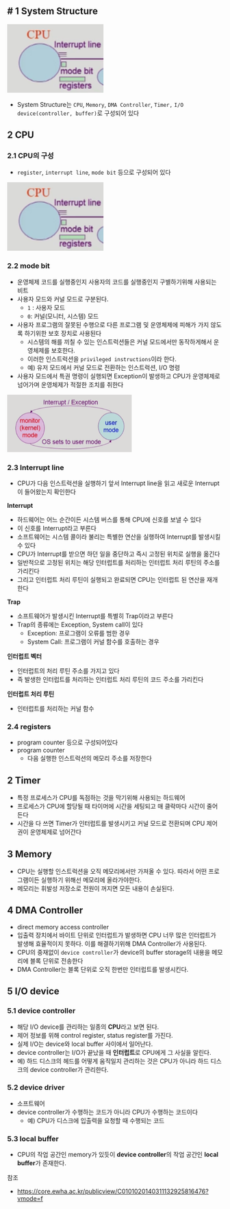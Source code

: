 ## #  1 System Structure

![cpu-structure.png](images/cpu-structure.png)

* System Structure는 `CPU`, `Memory`, `DMA Controller`, `Timer,` `I/O device(controller, buffer)`로 구성되어 있다



## 2 CPU

### 2.1 CPU의 구성

* `register`, `interrupt line`, `mode bit` 등으로 구성되어 있다

![CPU Structure](./images/cpu-structure.png)



### 2.2 mode bit

* 운영체제 코드를 실행중인지 사용자의 코드를 실행중인지 구별하기위해 사용되는 비트
* 사용자 모드와 커널 모드로 구분된다.
  * `1` : 사용자 모드
  * `0`: 커널(모니터, 시스템) 모드
* 사용자 프로그램의 잘못된 수행으로 다른 프로그램 및 운영체제에 피해가 가지 않도록 하기위한 보호 장치로 사용된다
  * 시스템의 해를 끼칠 수 있는 인스트럭션들은 커널 모드에서만 동작하게해서 운영체제를 보호한다.
  * 이러한 인스트럭션을 `privileged instructions`이라 한다.
  * 예) 유저 모드에서 커널 모드로 전환하는 인스트럭션, I/O 명령
* 사용자 모드에서 특권 명령이 실행되면 Exception이 발생하고 CPU가 운영체제로 넘어가며 운영체제가 적절한 조치를 취한다

![mode bit](./images/mode-bit.png)



### 2.3 Interrupt line

* CPU가  다음 인스트럭션을 실행하기 앞서 Interrupt line을 읽고 새로운 Interrupt이 들어왔는지 확인한다



**Interrupt**

* 하드웨어는 어느 순간이든 시스템 버스를 통해 CPU에 신호를 보낼 수 있다
* 이 신호를 Interrupt라고 부른다
* 소프트웨어는 시스템 콜이라 불리는 특별한 연산을 실행하여 Interrupt를 발생시킬 수 있다
* CPU가 Interrupt를 받으면 하던 일을 중단하고 즉시 고정된 위치로 실행을 옮긴다
* 일반적으로 고정된 위치는 해당 인터럽트를 처리하는 인터럽트 처리 루틴의 주소를 가리킨다
* 그리고 인터럽트 처리 루틴이 실행되고 완료되면 CPU는 인터럽트 된 연산을 재개한다

**Trap**

* 소프트웨어가 발생시킨 Interrupt를 특별히 Trap이라고 부른다
* Trap의 종류에는 Exception, System call이 있다
  * Exception: 프로그램이 오류를 범한 경우
  * System Call: 프로그램이 커널 함수를 호출하는 경우

**인터럽트 벡터**

* 인터럽트의 처리 루틴 주소를 가지고 있다
* 즉 발생한 인터럽트를 처리하는 인터럽트 처리 루틴의 코드 주소를 가리킨다

**인터럽트 처리 루틴**

* 인터럽트를 처리하는 커널 함수



### 2.4 registers

* program counter 등으로 구성되어있다
* program counter
  * 다음 실행한 인스트럭션의 메모리 주소를 저장한다



## 2 Timer

* 특정 프로세스가 CPU를 독점하는 것을 막기위해 사용되는 하드웨어
* 프로세스가 CPU에 할당될 때 타이머에 시간을 세팅되고 매 클락마다 시간이 줄어든다
* 시간을 다 쓰면 Timer가 인터럽트를 발생시키고 커널 모드로 전환되며 CPU 제어권이 운영체제로 넘어간다



## 3 Memory

* CPU는 실행할 인스트럭션을 오직 메모리에서만 가져올 수 있다. 따라서 어떤 프로그램이든 실행하기 위해선 메모리에 올라가야한다.
* 메모리는 휘발성 저장소로 전원이 꺼지면 모든 내용이 손실된다.



## 4 DMA Controller

* direct memory access controller
* 입출력 장치에서 바이트 단위로 인터럽트가 발생하면 CPU 너무 많은 인터럽트가 발생해 효율적이지 못하다. 이를 해결하기위해 DMA Controller가 사용된다.
* CPU의 중재없이 `device controller`가 device의 buffer storage의 내용을 메모리에 블록 단위로 전송한다
* DMA Controller는 블록 단위로 오직 한번만 인터럽트를 발생시킨다.



## 5 I/O device

### 5.1 device controller

* 해당 I/O device를 관리하는 일종의 **CPU**라고 보면 된다.
* 제어 정보를 위해 control register, status register를 가진다.
* 실제 I/O는 device와 local buffer 사이에서 일어난다.
* device controller는 I/O가 끝났을 때 **인터럽트**로 CPU에게 그 사실을 알린다.
* 예) 하드 디스크의 헤드를 어떻게 움직일지 관리하는 것은 CPU가 아니라 하드 디스크의 device controller가 관리한다.



### 5.2 device driver

* 소프트웨어
* device controller가 수행하는 코드가 아니라 CPU가 수행하는 코드이다
  * 예) CPU가 디스크에 입출력을 요청할 때 수행되는 코드



### 5.3 local buffer

* CPU의 작업 공간인 memory가 있듯이 **device controller**의 작업 공간인 **local buffer**가 존재한다.



참조

* https://core.ewha.ac.kr/publicview/C0101020140311132925816476?vmode=f 
